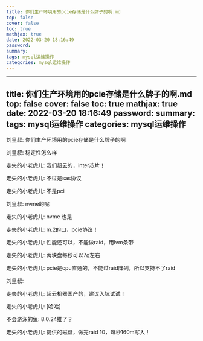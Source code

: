 ```yaml
---
title: 你们生产环境用的pcie存储是什么牌子的啊.md
top: false
cover: false
toc: true
mathjax: true
date: 2022-03-20 18:16:49
password:
summary:
tags: mysql运维操作
categories: mysql运维操作
---
```

---
title: 你们生产环境用的pcie存储是什么牌子的啊.md
top: false
cover: false
toc: true
mathjax: true
date: 2022-03-20 18:16:49
password:
summary:
tags: mysql运维操作
categories: mysql运维操作
---
刘皇叔:
你们生产环境用的pcie存储是什么牌子的啊

刘皇叔:
稳定性怎么样

走失的小老虎儿:
我们超云的，inter芯片！

走失的小老虎儿:
不过是sas协议

走失的小老虎儿:
不是pci

刘皇叔:
nvme的呢

走失的小老虎儿:
nvme 也是

走失的小老虎儿:
m.2的口，pcie协议！

走失的小老虎儿:
性能还可以，不能做raid，用lvm条带

走失的小老虎儿:
两块盘每秒可以7g左右

走失的小老虎儿:
pcie是cpu直通的，不能过raid阵列，所以支持不了raid

刘皇叔:


走失的小老虎儿:
超云机器国产的，建议入坑试试！


走失的小老虎儿:
[哈哈]

不会游泳的鱼:
8.0.24推了？

走失的小老虎儿:
提供的磁盘，做完raid 10，每秒160m写入！
